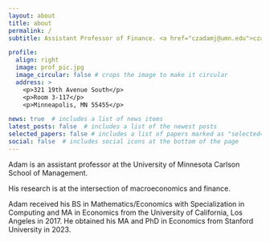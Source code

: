 ```yaml
---
layout: about
title: about
permalink: /
subtitle: Assistant Professor of Finance. <a href="czadamj@umn.edu">czadamj@umn.edu</a>.

profile:
  align: right
  image: prof_pic.jpg
  image_circular: false # crops the image to make it circular
  address: >
    <p>321 19th Avenue South</p>
    <p>Room 3-117</p>
    <p>Minneapolis, MN 55455</p>

news: true  # includes a list of news items
latest_posts: false  # includes a list of the newest posts
selected_papers: false # includes a list of papers marked as "selected={true}"
social: false  # includes social icons at the bottom of the page
---
```


Adam is an assistant professor at the University of Minnesota Carlson School of Management. 

His research is at the intersection of macroeconomics and finance. 

Adam received his BS in Mathematics/Economics with Specialization in Computing and MA in Economics from the University of California, Los Angeles in 2017. He obtained his MA and PhD in Economics from Stanford University in 2023.